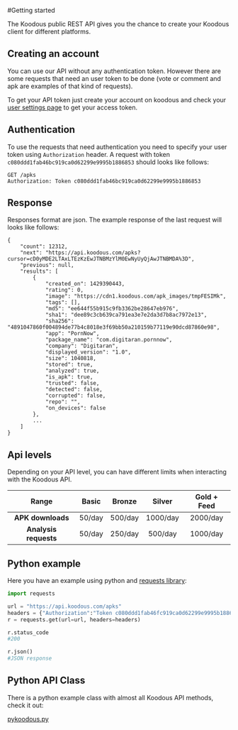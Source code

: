 #Getting started

The Koodous public REST API gives you the chance to create your Koodous client for different platforms.

## Creating an account

You can use our API without any authentication token. However there are some requests that need
an user token to be done (vote or comment and apk are examples of that kind of requests).

To get your API token just create your account on koodous and check 
your [user settings page](//koodous.com/settings/profile) to get your access token.

## Authentication

To use the requests that need authentication you need to specify your user token using `Authorization` header. A request with token `c080ddd1fab46bc919ca0d62299e9995b1886853` should looks like follows:

```
GET /apks
Authorization: Token c080ddd1fab46bc919ca0d62299e9995b1886853
```

## Response

Responses format are json. The example response of the last request will looks like follows:

```
{
    "count": 12312,
    "next": "https://api.koodous.com/apks?cursor=cD0yMDE2LTAxLTEzKzEwJTNBMzYlM0EwNyUyQjAwJTNBMDA%3D",
    "previous": null,
    "results": [
        {
            "created_on": 1429390443,
            "rating": 0,
            "image": "https://cdn1.koodous.com/apk_images/tmpFESIMk",
            "tags": [],
            "md5": "ee644f55b915c9fb3362be28647eb976",
            "sha1": "dee89c3cb639ca791ea3e7e2da3d7b8ac7972e13",
            "sha256": "4891047860f004894de77b4c8018e3f69bb50a210159b77119e90dcd87860e98",
            "app": "PornNow",
            "package_name": "com.digitaran.pornnow",
            "company": "Digitaran",
            "displayed_version": "1.0",
            "size": 1040818,
            "stored": true,
            "analyzed": true,
            "is_apk": true,
            "trusted": false,
            "detected": false,
            "corrupted": false,
            "repo": "",
            "on_devices": false
        },
        ...
    ]
}
```

## Api levels

Depending on your API level, you can have different limits when interacting with the Koodous API.

| Range | Basic | Bronze | Silver | Gold + Feed |
| :---: |:---:|:---:|:---:|:---:|
| **APK downloads** | 50/day | 500/day | 1000/day | 2000/day |
| **Analysis requests**| 50/day | 250/day | 500/day | 1000/day |

## Python example

Here you have an example using python and [requests library](http://docs.python-requests.org/en/latest/):

```python
import requests

url = "https://api.koodous.com/apks"
headers = {"Authorization":"Token c080ddd1fab46fc919ca0d62299e9995b1886853"}
r = requests.get(url=url, headers=headers)

r.status_code
#200

r.json()
#JSON response
```

## Python API Class

There is a python example class with almost all Koodous API methods, check it out:

[pykoodous.py](https://github.com/Koodous/Scripts/blob/master/pykoodous.py)
